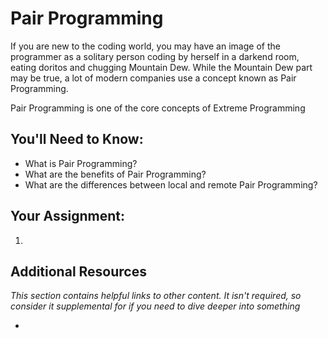 # Pair Programming
<!-- *Estimated Time: .5 hrs* -->

If you are new to the coding world, you may have an image of the programmer as a solitary person coding by herself in a darkend room, eating doritos and chugging Mountain Dew. While the Mountain Dew part may be true, a lot of modern companies use a concept known as Pair Programming.

Pair Programming is one of the core concepts of Extreme Programming

## You'll Need to Know:
* What is Pair Programming?
* What are the benefits of Pair Programming?
* What are the differences between local and remote Pair Programming?

## Your Assignment:

1. 

## Additional Resources

*This section contains helpful links to other content. It isn't required, so consider it supplemental for if you need to dive deeper into something*

* 
